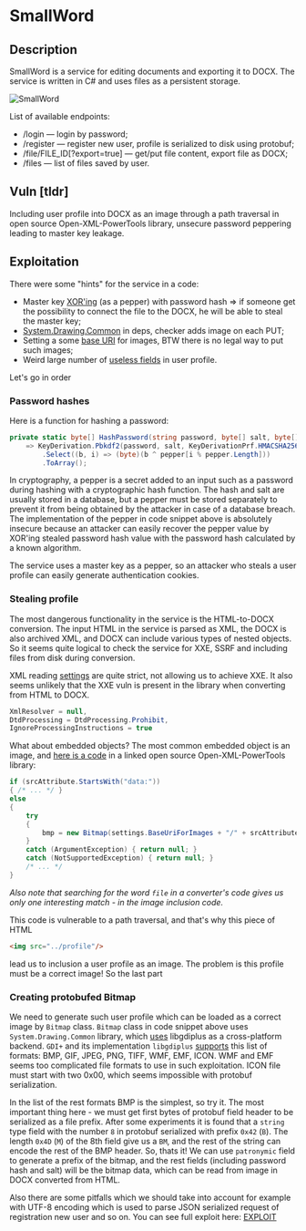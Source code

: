 # SmallWord

## Description
SmallWord is a service for editing documents and exporting it to DOCX. The service is written in C# and uses files as a persistent storage.

![SmallWord](img/smallword.png)

List of available endpoints:
* /login — login by password;
* /register — register new user, profile is serialized to disk using protobuf;
* /file/FILE_ID[?export=true] — get/put file content, export file as DOCX;
* /files — list of files saved by user.

## Vuln [tldr]

Including user profile into DOCX as an image through a path traversal in open source Open-XML-PowerTools library, unsecure password peppering leading to master key leakage.

## Exploitation

There were some "hints" for the service in a code:
* Master key [XOR'ing](../../blob/583540b5e7421beaeef6648fe3e21dd54c8d407e/services/smallword/src/UserProfile.cs#L148) (as a pepper) with password hash => if someone get the possibility to connect the file to the DOCX, he will be able to steal the master key;
* [System.Drawing.Common](../../blob/583540b5e7421beaeef6648fe3e21dd54c8d407e/services/smallword/src/smallword.csproj#L13) in deps, checker adds image on each PUT;
* Setting a some [base URI](../../blob/8d132cb4b86c69ac8bf557f4b3c62b03c43ce98a/services/smallword/src/Converter.cs#L13) for images, BTW there is no legal way to put such images;
* Weird large number of [useless fields](../../blob/583540b5e7421beaeef6648fe3e21dd54c8d407e/services/smallword/src/UserProfile.cs#L12) in user profile.

Let's go in order

### Password hashes

Here is a function for hashing a password:
```cs
private static byte[] HashPassword(string password, byte[] salt, byte[] pepper)
    => KeyDerivation.Pbkdf2(password, salt, KeyDerivationPrf.HMACSHA256, iterationCount: 7, 256 / 8)
        .Select((b, i) => (byte)(b ^ pepper[i % pepper.Length]))
        .ToArray();
```

In cryptography, a pepper is a secret added to an input such as a password during hashing with a cryptographic hash function. The hash and salt are usually stored in a database, but a pepper must be stored separately to prevent it from being obtained by the attacker in case of a database breach.
The implementation of the pepper in code snippet above is absolutely insecure because an attacker can easily recover the pepper value by XOR'ing stealed password hash value with the password hash calculated by a known algorithm.

The service uses a master key as a pepper, so an attacker who steals a user profile can easily generate authentication cookies.

### Stealing profile

The most dangerous functionality in the service is the HTML-to-DOCX conversion. The input HTML in the service is parsed as XML, the DOCX is also archived XML, and DOCX can include various types of nested objects.
So it seems quite logical to check the service for XXE, SSRF and including files from disk during conversion.

XML reading [settings](../../blob/8d132cb4b86c69ac8bf557f4b3c62b03c43ce98a/services/smallword/src/Converter.cs#L36) are quite strict, not allowing us to achieve XXE. It also seems unlikely that the XXE vuln is present in the library when converting from HTML to DOCX.
```cs
XmlResolver = null,
DtdProcessing = DtdProcessing.Prohibit,
IgnoreProcessingInstructions = true
```

What about embedded objects? The most common embedded object is an image, and [here is a code](https://github.com/dscheg/Open-Xml-PowerTools/blob/aa45d25c0afd8695b8bd7088ee949349ace10e41/OpenXmlPowerTools/HtmlToWmlConverterCore.cs#L2299) in a linked open source Open-XML-PowerTools library:
```cs
if (srcAttribute.StartsWith("data:"))
{ /* ... */ }
else
{
    try
    {
        bmp = new Bitmap(settings.BaseUriForImages + "/" + srcAttribute);
    }
    catch (ArgumentException) { return null; }
    catch (NotSupportedException) { return null; }
    /* ... */
}
```

_Also note that searching for the word `file` in a converter's code gives us only one interesting match - in the image inclusion code._

This code is vulnerable to a path traversal, and that's why this piece of HTML
```html
<img src="../profile"/>
```
lead us to inclusion a user profile as an image. The problem is this profile must be a correct image! So the last part

### Creating protobufed Bitmap

We need to generate such user profile which can be loaded as a correct image by `Bitmap` class.
`Bitmap` class in code snippet above uses `System.Drawing.Common` library, which [uses](https://docs.microsoft.com/en-us/dotnet/core/compatibility/core-libraries/6.0/system-drawing-common-windows-only#reason-for-change) libgdiplus as a cross-platform backend.
`GDI+` and its implementation `libgdiplus` [supports](https://github.com/MicrosoftDocs/win32/blob/docs/desktop-src/gdiplus/-gdiplus-using-image-encoders-and-decoders-use.md) this list of formats: BMP, GIF, JPEG, PNG, TIFF, WMF, EMF, ICON.
WMF and EMF seems too complicated file formats to use in such exploitation. ICON file must start with two 0x00, which seems impossible with protobuf serialization.

In the list of the rest formats BMP is the simplest, so try it. The most important thing here - we must get first bytes of protobuf field header to be serialized as a file prefix.
After some experiments it is found that a `string` type field with the number `8` in protobuf serialized with prefix `0x42` (`B`). The length `0x4D` (`M`) of the 8th field give us a `BM`, and the rest of the string can encode the rest of the BMP header.
So, thats it! We can use `patronymic` field to generate a prefix of the bitmap, and the rest fields (including password hash and salt) will be the bitmap data, which can be read from image in DOCX converted from HTML.

Also there are some pitfalls which we should take into account for example with UTF-8 encoding which is used to parse JSON serialized request of registration new user and so on.
You can see full exploit here: [EXPLOIT](../../blob/main/sploits/smallword/Program.cs)
